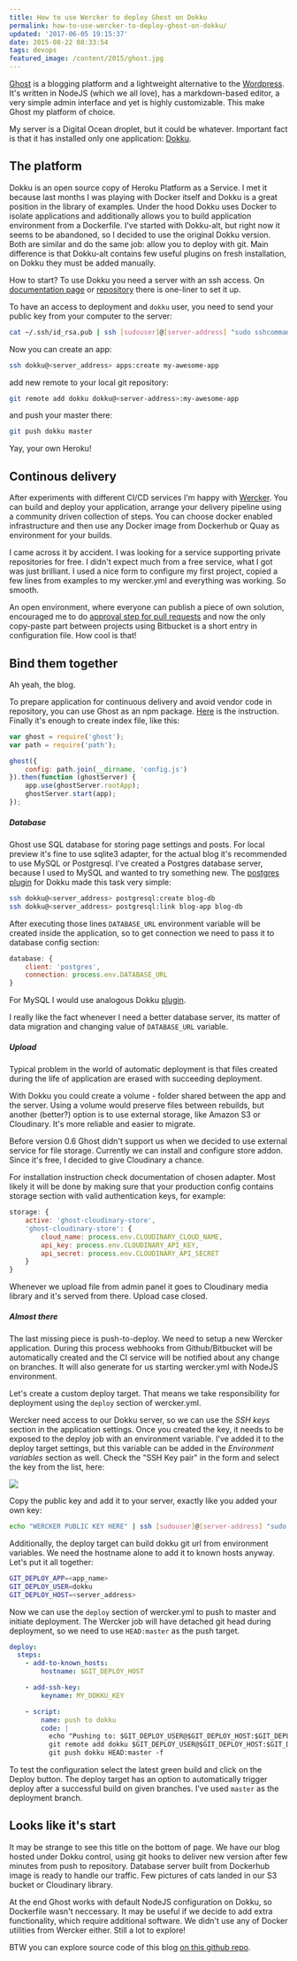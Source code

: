 ```yaml
---
title: How to use Wercker to deploy Ghost on Dokku
permalink: how-to-use-wercker-to-deploy-ghost-on-dokku/
updated: '2017-06-05 19:15:37'
date: 2015-08-22 08:33:54
tags: devops
featured_image: /content/2015/ghost.jpg
---
```


[Ghost](https://ghost.org/) is a blogging platform and a lightweight alternative to the [Wordpress](https://wordpress.org/). It's written in NodeJS (which we all love), has a markdown-based editor, a very simple admin interface and yet is highly customizable. This make Ghost my platform of choice.
<!-- more -->

My server is a Digital Ocean droplet, but it could be whatever. Important fact is that it has installed only one application: [Dokku](http://progrium.viewdocs.io/dokku/). 

## The platform

Dokku is an open source copy of Heroku Platform as a Service. I met it because last months I was playing with Docker itself and Dokku is a great position in the library of examples. Under the hood Dokku uses Docker to isolate applications and additionally allows you to build application environment from a Dockerfile. I've started with Dokku-alt, but right now it seems to be abandoned, so I decided to use the original Dokku version. Both are similar and do the same job: allow you to deploy with git. Main difference is that Dokku-alt contains few useful plugins on fresh installation, on Dokku they must be added manually.

How to start? To use Dokku you need a server with an ssh access. On [documentation page](http://progrium.viewdocs.io/dokku/) or [repository](https://github.com/progrium/dokku) there is one-liner to set it up. 

To have an access to deployment and `dokku` user, you need to send your public key from your computer to the server:
```bash
cat ~/.ssh/id_rsa.pub | ssh [sudouser]@[server-address] "sudo sshcommand acl-add dokku [description]"
```

Now you can create an app:
```bash
ssh dokku@<server_address> apps:create my-awesome-app
```

add new remote to your local git repository:
```bash
git remote add dokku dokku@<server-address>:my-awesome-app
```

and push your master there:
```bash
git push dokku master
```

Yay, your own Heroku!

## Continous delivery
After experiments with different CI/CD services I'm happy with [Wercker](http://wercker.com/). You can build and deploy your application, arrange your delivery pipeline using a community driven collection of steps. You can choose docker enabled infrastructure and then use any Docker image from Dockerhub or Quay as environment for your builds.

I came across it by accident. I was looking for a service supporting private repositories for free. I didn't expect much from a free service, what I got was just brilliant. I used a nice form to configure my first project, copied a few lines from examples to my wercker.yml and everything was working. So smooth.

An open environment, where everyone can publish a piece of own solution, encouraged me to do [approval step for pull requests](https://github.com/ertrzyiks/wercker-step-bitbucket-pr-approve) and now the only copy-paste part between projects using Bitbucket is a short entry in configuration file. How cool is that!

## Bind them together

Ah yeah, the blog. 

To prepare application for continuous delivery and avoid vendor code in repository, you can use Ghost as an npm package. [Here](https://github.com/TryGhost/Ghost/wiki/Using-Ghost-as-an-npm-module) is the instruction. Finally it's enough to create index file, like this:

```js
var ghost = require('ghost');
var path = require('path');

ghost({
    config: path.join(__dirname, 'config.js')
}).then(function (ghostServer) {
    app.use(ghostServer.rootApp);
    ghostServer.start(app);
});
```

##### Database
Ghost use SQL database for storing page settings and posts. For local preview it's fine to use sqlite3 adapter, for the actual blog it's recommended to use MySQL or Postgresql. I've created a Postgres database server, because I used to MySQL and wanted to try something new. The [postgres plugin](https://github.com/Kloadut/dokku-pg-plugin) for Dokku made this task very simple:

```bash
ssh dokku@<server_address> postgresql:create blog-db
ssh dokku@<server_address> postgresql:link blog-app blog-db
```

After executing those lines `DATABASE_URL` environment variable will be created inside the application, so to get connection we need to pass it to database config section:

```js
database: {
    client: 'postgres',
    connection: process.env.DATABASE_URL
}
```

For MySQL I would use analogous Dokku [plugin](https://github.com/hughfletcher/dokku-mysql-plugin). 

I really like the fact whenever I need a better database server, its matter of data migration and changing value of `DATABASE_URL` variable.

##### Upload
Typical problem in the world of automatic deployment is that files created during the life of application are erased with succeeding deployment.

With Dokku you could create a volume - folder shared between the app and the server. Using a volume would preserve files between rebuilds, but another (better?) option is to use external storage, like Amazon S3 or Cloudinary. It's more reliable and easier to migrate. 

Before version 0.6 Ghost didn't support us when we decided to use external service for file storage. Currently we can install and configure store addon. Since it's free, I decided to give Cloudinary a chance. 

For installation instruction check documentation of chosen adapter. Most likely it will be done by making sure that your production config contains storage section with valid authentication keys, for example:
```js
storage: {
    active: 'ghost-cloudinary-store',
    'ghost-cloudinary-store': {
        cloud_name: process.env.CLOUDINARY_CLOUD_NAME,
        api_key: process.env.CLOUDINARY_API_KEY,
        api_secret: process.env.CLOUDINARY_API_SECRET
    }
}
```

Whenever we upload file from admin panel it goes to Cloudinary media library and it's served from there. Upload case closed.

##### Almost there
The last missing piece is push-to-deploy. We need to setup a new Wercker application. During this process webhooks from Github/Bitbucket will be automatically created and the CI service will be notified about any change on branches. It will also generate for us starting wercker.yml with NodeJS environment.

Let's create a custom deploy target. That means we take responsibility for deployment using the `deploy` section of wercker.yml.

Wercker need access to our Dokku server, so we can use the *SSH keys* section in the application settings. Once you created the key, it needs to be exposed to the deploy job with an environment variable. I've added it to the deploy target settings, but this variable can be added in the *Environment variables* section as well. Check the "SSH Key pair" in the form and select the key from the list, here:

![](/content/2015/dokku-key.png)

Copy the public key and add it to your server, exactly like you added your own key:

```bash
echo "WERCKER PUBLIC KEY HERE" | ssh [sudouser]@[server-address] "sudo sshcommand acl-add dokku [description]"
```

Additionally, the deploy target can build dokku git url from environment variables. We need the hostname alone to add it to known hosts anyway. Let's put it all together:

```bash
GIT_DEPLOY_APP=<app_name>
GIT_DEPLOY_USER=dokku
GIT_DEPLOY_HOST=<server_address>
```

Now we can use the `deploy` section of wercker.yml to push to master and initiate deployment. The Wercker job will have detached git head during deployment, so we need to use `HEAD:master` as the push target.

```yml
deploy:
  steps:
    - add-to-known_hosts:
        hostname: $GIT_DEPLOY_HOST

    - add-ssh-key:
        keyname: MY_DOKKU_KEY

    - script:
        name: push to dokku
        code: |
          echo "Pushing to: $GIT_DEPLOY_USER@$GIT_DEPLOY_HOST:$GIT_DEPLOY_APP"
          git remote add dokku $GIT_DEPLOY_USER@$GIT_DEPLOY_HOST:$GIT_DEPLOY_APP
          git push dokku HEAD:master -f
```

To test the configuration select the latest green build and click on the Deploy button. The deploy target has an option to automatically trigger deploy after a successful build on given branches. I've used `master` as the deployment branch.

## Looks like it's start
It may be strange to see this title on the bottom of page. We have our blog hosted under Dokku control, using git hooks to deliver new version after few minutes from push to repository. Database server built from Dockerhub image is ready to handle our traffic. Few pictures of cats landed in our S3 bucket or Cloudinary library. 

At the end Ghost works with default NodeJS configuration on Dokku, so Dockerfile wasn't neccessary. It may be useful if we decide to add extra functionality, which require additional software. We didn't use any of Docker utilities from Wercker either. Still a lot to explore!

BTW you can explore source code of this blog [on this github repo](https://github.com/ertrzyiks/blog.ertrzyiks.pl).





